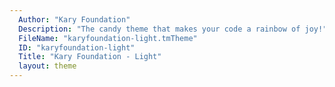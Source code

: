```yaml
---
  Author: "Kary Foundation"
  Description: "The candy theme that makes your code a rainbow of joy!"
  FileName: "karyfoundation-light.tmTheme"
  ID: "karyfoundation-light"
  Title: "Kary Foundation - Light"
  layout: theme
---
```

  